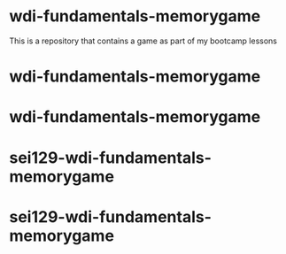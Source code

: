 # wdi-fundamentals-memorygame
This is a repository that contains a game as part of my bootcamp lessons
# wdi-fundamentals-memorygame
# wdi-fundamentals-memorygame
# sei129-wdi-fundamentals-memorygame
# sei129-wdi-fundamentals-memorygame
